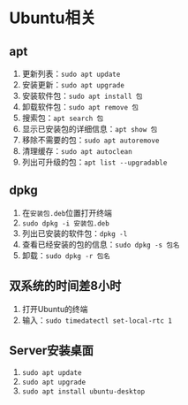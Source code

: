 # Ubuntu相关

## apt

1. 更新列表：```sudo apt update```
2. 安装更新：```sudo apt upgrade```
3. 安装软件包：```sudo apt install 包```
4. 卸载软件包：```sudo apt remove 包```
5. 搜索包：```apt search 包```
6. 显示已安装包的详细信息：```apt show 包```
7. 移除不需要的包：```sudo apt autoremove```
8. 清理缓存：```sudo apt autoclean```
9. 列出可升级的包：```apt list --upgradable```

## dpkg

1. 在```安装包.deb```位置打开终端
2. ```sudo dpkg -i 安装包.deb```
3. 列出已安装的软件包：```dpkg -l```
4. 查看已经安装的包的信息：```sudo dpkg -s 包名```
5. 卸载：```sudo dpkg -r 包名```

## 双系统的时间差8小时

1. 打开Ubuntu的终端
2. 输入：```sudo timedatectl set-local-rtc 1```

## Server安装桌面

1. ```sudo apt update```
2. ```sudo apt upgrade```
3. ```sudo apt install ubuntu-desktop```

